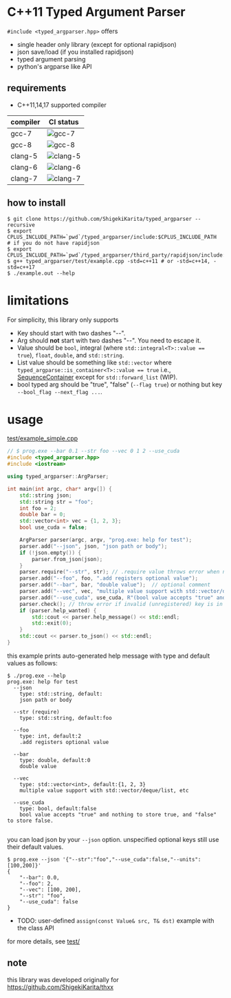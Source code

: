 # C++11 Typed Argument Parser

`#include <typed_argparser.hpp>` offers

- single header only library (except for optional rapidjson)
- json save/load (if you installed rapidjson)
- typed argument parsing
- python's argparse like API

## requirements

- C++11,14,17 supported compiler

| compiler | CI status                                                                                                          |
| -------- | -------------------------------------------------------------------------------------------------                  |
| gcc-7    | ![gcc-7](https://travis-matrix-badges.herokuapp.com/repos/ShigekiKarita/cxx11-typed-argparser/branches/master/1)   |
| gcc-8    | ![gcc-8](https://travis-matrix-badges.herokuapp.com/repos/ShigekiKarita/cxx11-typed-argparser/branches/master/2)   |
| clang-5  | ![clang-5](https://travis-matrix-badges.herokuapp.com/repos/ShigekiKarita/cxx11-typed-argparser/branches/master/3) |
| clang-6  | ![clang-6](https://travis-matrix-badges.herokuapp.com/repos/ShigekiKarita/cxx11-typed-argparser/branches/master/4) |
| clang-7  | ![clang-7](https://travis-matrix-badges.herokuapp.com/repos/ShigekiKarita/cxx11-typed-argparser/branches/master/5) |


## how to install

```
$ git clone https://github.com/ShigekiKarita/typed_argparser --recursive
$ export CPLUS_INCLUDE_PATH=`pwd`/typed_argparser/include:$CPLUS_INCLUDE_PATH
# if you do not have rapidjson
$ export CPLUS_INCLUDE_PATH=`pwd`/typed_argparser/third_party/rapidjson/include:$CPLUS_INCLUDE_PATH
$ g++ typed_argparser/test/example.cpp -std=c++11 # or -std=c++14, -std=c++17
$ ./example.out --help
```

# limitations

For simplicity, this library only supports

- Key should start with two dashes "--".
- Arg should **not** start with two dashes "--". You need to escape it.
- Value should be `bool`, integral (where `std::integral<T>::value == true`), `float`, `double`, and `std::string`.
- List value should be something like `std::vector` where `typed_argparse::is_container<T>::value == true` i.e., [SequenceContainer](https://en.cppreference.com/w/cpp/named_req/SequenceContainer) except for `std::forward_list` (WIP).
- bool typed arg should be "true", "false" (`--flag true`) or nothing but key `--bool_flag --next_flag ...`.

# usage

[test/example_simple.cpp](test/example_simple.cpp)

``` c++
// $ prog.exe --bar 0.1 --str foo --vec 0 1 2 --use_cuda
#include <typed_argparser.hpp>
#include <iostream>

using typed_argparser::ArgParser;

int main(int argc, char* argv[]) {
    std::string json;
    std::string str = "foo";
    int foo = 2;
    double bar = 0;
    std::vector<int> vec = {1, 2, 3};
    bool use_cuda = false;

    ArgParser parser(argc, argv, "prog.exe: help for test");
    parser.add("--json", json, "json path or body");
    if (!json.empty()) {
        parser.from_json(json);
    }
    parser.require("--str", str); // .require value throws error when not provided
    parser.add("--foo", foo, ".add registers optional value");
    parser.add("--bar", bar, "double value");  // optional comment
    parser.add("--vec", vec, "multiple value support with std::vector/deque/list, etc");
    parser.add("--use_cuda", use_cuda, R"(bool value accepts "true" and nothing to store true, and "false" to store false.)");
    parser.check(); // throw error if invalid (unregistered) key is in argv
    if (parser.help_wanted) {
        std::cout << parser.help_message() << std::endl;
        std::exit(0);
    }
    std::cout << parser.to_json() << std::endl;
}
```

this example prints auto-generated help message with type and default values as follows:

``` console
$ ./prog.exe --help
prog.exe: help for test
  --json
    type: std::string, default:
    json path or body

  --str (require)
    type: std::string, default:foo

  --foo
    type: int, default:2
    .add registers optional value

  --bar
    type: double, default:0
    double value

  --vec
    type: std::vector<int>, default:{1, 2, 3}
    multiple value support with std::vector/deque/list, etc

  --use_cuda
    type: bool, default:false
    bool value accepts "true" and nothing to store true, and "false" to store false.


```

you can load json by your `--json` option. unspecified optional keys still use their default values.

```
$ prog.exe --json '{"--str":"foo","--use_cuda":false,"--units":[100,200]}'
{
    "--bar": 0.0,
    "--foo": 2,
    "--vec": [100, 200],
    "--str": "foo",
    "--use_cuda": false
}
```

- TODO: user-defined `assign(const Value& src, T& dst)` example with the class API

for more details, see [test/](test/)

## note

this library was developed originally for https://github.com/ShigekiKarita/thxx
